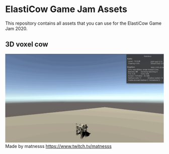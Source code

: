 # ElastiCow Game Jam Assets
This repository contains all assets that you can use for the ElastiCow Game Jam 2020. 
## 3D voxel cow 
![](Assets/Models/cow/Media/ElastivacaAsset.gif)
Made by matnesss 
https://www.twitch.tv/matnesss
